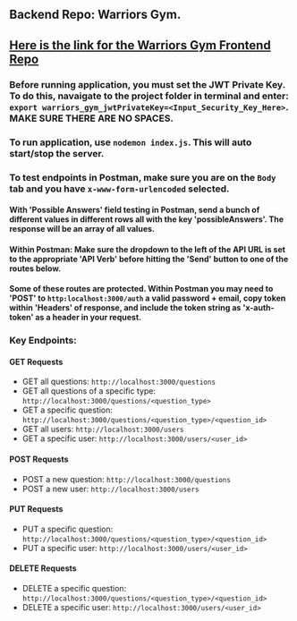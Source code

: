 ## Backend Repo: Warriors Gym. 

## [Here is the link for the Warriors Gym Frontend Repo](google.com)

### Before running application, you must set the JWT Private Key. To do this, navaigate to the project folder in terminal and enter: `export warriors_gym_jwtPrivateKey=<Input_Security_Key_Here>`. MAKE SURE THERE ARE NO SPACES.

### To run application, use `nodemon index.js`. This will auto start/stop the server.

### To test endpoints in Postman, make sure you are on the `Body` tab and you have `x-www-form-urlencoded` selected.

#### With 'Possible Answers' field testing in Postman, send a bunch of different values in different rows all with the key 'possibleAnswers'. The response will be an array of all values.

#### Within Postman: Make sure the dropdown to the left of the API URL is set to the appropriate 'API Verb' before hitting the 'Send' button to one of the routes below.

#### Some of these routes are protected. Within Postman you may need to 'POST' to `http:localhost:3000/auth` a valid password + email, copy token within 'Headers' of response, and include the token string as 'x-auth-token' as a header in your request. 

### Key Endpoints:

#### GET Requests

- GET all questions: `http://localhost:3000/questions`
- GET all questions of a specific type: `http://localhost:3000/questions/<question_type>`
- GET a specific question: `http://localhost:3000/questions/<question_type>/<question_id>`
- GET all users: `http://localhost:3000/users`
- GET a specific user: `http://localhost:3000/users/<user_id>`

#### POST Requests 

- POST a new question: `http://localhost:3000/questions`
- POST a new user: `http://localhost:3000/users`

#### PUT Requests 

- PUT a specific question: `http://localhost:3000/questions/<question_type>/<question_id>`
- PUT a specific user: `http://localhost:3000/users/<user_id>`

#### DELETE Requests 

- DELETE a specific question: `http://localhost:3000/questions/<question_type>/<question_id>`
- DELETE a specific user: `http://localhost:3000/users/<user_id>`
